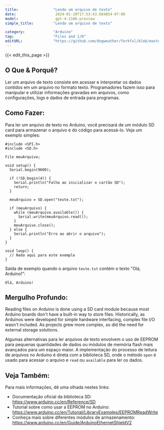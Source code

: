 ```yaml
---
title:                "Lendo um arquivo de texto"
date:                  2024-01-20T17:53:43.684854-07:00
model:                 gpt-4-1106-preview
simple_title:         "Lendo um arquivo de texto"

category:             "Arduino"
tag:                  "Files and I/O"
editURL:              "https://github.com/dogweather/forkful/blob/master/content/pt/arduino/reading-a-text-file.md"
---
```


{{< edit_this_page >}}

## O Que & Porquê?

Ler um arquivo de texto consiste em acessar e interpretar os dados contidos em um arquivo no formato texto. Programadores fazem isso para manipular e utilizar informações gravadas em arquivos, como configurações, logs e dados de entrada para programas.

## Como Fazer:

Para ler um arquivo de texto no Arduino, você precisará de um módulo SD card para armazenar o arquivo e do código para acessá-lo. Veja um exemplo simples:

```Arduino
#include <SPI.h>
#include <SD.h>

File meuArquivo;

void setup() {
  Serial.begin(9600);

  if (!SD.begin(4)) {
    Serial.println("Falha ao inicializar o cartão SD");
    return;
  }
  
  meuArquivo = SD.open("teste.txt");
  
  if (meuArquivo) {
    while (meuArquivo.available()) {
      Serial.write(meuArquivo.read());
    }
    meuArquivo.close();
  } else {
    Serial.println("Erro ao abrir o arquivo");
  }
}

void loop() {
  // Nada aqui para este exemplo
}
```
Saída de exemplo quando o arquivo `teste.txt` contém o texto "Olá, Arduino!":
```
Olá, Arduino!
```

## Mergulho Profundo:

Reading files on Arduino is done using a SD card module because most Arduino boards don't have a built-in way to store files. Historically, as Arduinos were developed for simple hardware interfacing, complex file I/O wasn't included. As projects grew more complex, so did the need for external storage solutions.

Algumas alternativas para ler arquivos de texto envolvem o uso de EEPROM para pequenas quantidades de dados ou módulos de memória flash mais avançados para um espaço maior. A implementação do processo de leitura de arquivos no Arduino é direta com a biblioteca SD, onde o método `open` é usado para acessar o arquivo e `read` ou `available` para ler os dados.

## Veja Também:

Para mais informações, dê uma olhada nestes links:

- Documentação oficial da biblioteca SD: https://www.arduino.cc/en/Reference/SD
- Tutorial sobre como usar a EEPROM no Arduino: https://www.arduino.cc/en/Tutorial/LibraryExamples/EEPROMReadWrite
- Conheça mais sobre diferentes módulos de armazenamento: https://www.arduino.cc/en/Guide/ArduinoEthernetShieldV2

